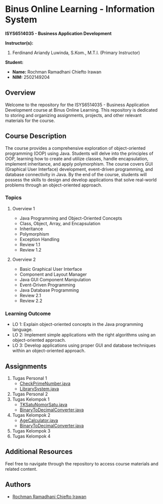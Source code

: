 # Binus Online Learning - Information System
**ISYS6514035 - Business Application Development**

**Instructor(s):**
1. Ferdinand Ariandy Luwinda, S.Kom., M.T.I. (Primary Instructor)

**Student:**
- **Name:** Rochman Ramadhani Chiefto Irawan
- **NIM:** 2502149204

## Overview
Welcome to the repository for the ISYS6514035 - Business Application Development course at Binus Online Learning. This repository is dedicated to storing and organizing assignments, projects, and other relevant materials for the course.

## Course Description
The course provides a comprehensive exploration of object-oriented programming (OOP) using Java. Students will delve into the principles of OOP, learning how to create and utilize classes, handle encapsulation, implement inheritance, and apply polymorphism. The course covers GUI (Graphical User Interface) development, event-driven programming, and database connectivity in Java. By the end of the course, students will possess the skills to design and develop applications that solve real-world problems through an object-oriented approach.

### Topics
1. Overview 1
   - Java Programming and Object-Oriented Concepts
   - Class, Object, Array, and Encapsulation
   - Inheritance
   - Polymorphism
   - Exception Handling
   - Review 1.1
   - Review 1.2

2. Overview 2
   - Basic Graphical User Interface
   - Component and Layout Manager
   - Java GUI Component Manipulation
   - Event-Driven Programming
   - Java Database Programming
   - Review 2.1
   - Review 2.2

### Learning Outcome
- LO 1: Explain object-oriented concepts in the Java programming language.
- LO 2: Implement simple applications with the right algorithms using an object-oriented approach.
- LO 3: Develop applications using proper GUI and database techniques within an object-oriented approach.

## Assignments
1. Tugas Personal 1
   - [CheckPrimeNumber.java](https://github.com/rochmanramadhani/bol-business-application-development/blob/main/TP_1/src/CheckPrimeNumber.java)
   - [LibrarySystem.java](https://github.com/rochmanramadhani/bol-business-application-development/blob/main/TP_1/src/LibrarySystem.java)
2. Tugas Personal 2
3. Tugas Kelompok 1
   - [TKSatuNomorSatu.java](https://github.com/rochmanramadhani/bol-business-application-development/blob/main/TK_1/src/TKSatuNomorSatu.java)
   - [BinaryToDecimalConverter.java](https://github.com/rochmanramadhani/bol-business-application-development/blob/main/TK_1/src/TKSatuNomorDua.java)
4. Tugas Kelompok 2
   - [AgeCalculator.java](https://github.com/rochmanramadhani/bol-business-application-development/blob/main/TK_2/src/AgeCalculator.java)
   - [BinaryToDecimalConverter.java](https://github.com/rochmanramadhani/bol-business-application-development/blob/main/TK_2/src/BinaryToDecimalConverter.java)
5. Tugas Kelompok 3
6. Tugas Kelompok 4

## Additional Resources
Feel free to navigate through the repository to access course materials and related content.

## Authors
- [Rochman Ramadhani Chiefto Irawan](https://www.linkedin.com/in/rochmanramadhani)